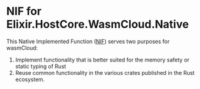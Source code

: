 # NIF for Elixir.HostCore.WasmCloud.Native
This Native Implemented Function ([NIF](https://www.erlang.org/doc/tutorial/nif.html)) serves two purposes for wasmCloud:
1. Implement functionality that is better suited for the memory safety or static typing of Rust
2. Reuse common functionality in the various crates published in the Rust ecosystem.
